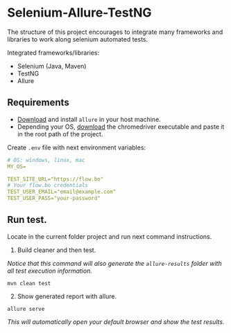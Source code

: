 # Selenium-Allure-TestNG

The structure of this project encourages to integrate many frameworks and libraries to work along selenium 
automated tests.

Integrated frameworks/libraries:
- Selenium (Java, Maven)
- TestNG
- Allure

## Requirements 
- [Download](https://docs.qameta.io/allure/#_installing_a_commandline) and install `allure` in your host machine.
- Depending your OS, [download](https://chromedriver.chromium.org/downloads) the chromedriver executable and paste it in the root path of the project.

Create `.env` file with next environment variables:
```yaml
# OS: windows, linux, mac
MY_OS=

TEST_SITE_URL="https://flow.bo"
# Your flow.bo credentials
TEST_USER_EMAIL="email@example.com"
TEST_USER_PASS="your-password"
```

## Run test.
Locate in the current folder project and run next command instructions.

1. Build cleaner and then test.

_Notice that this command will also generate the `allure-results` folder with all test execution information._
```shell
mvn clean test
```

2. Show generated report with allure.
```
allure serve
```
_This will automatically open your default browser and show the test results._